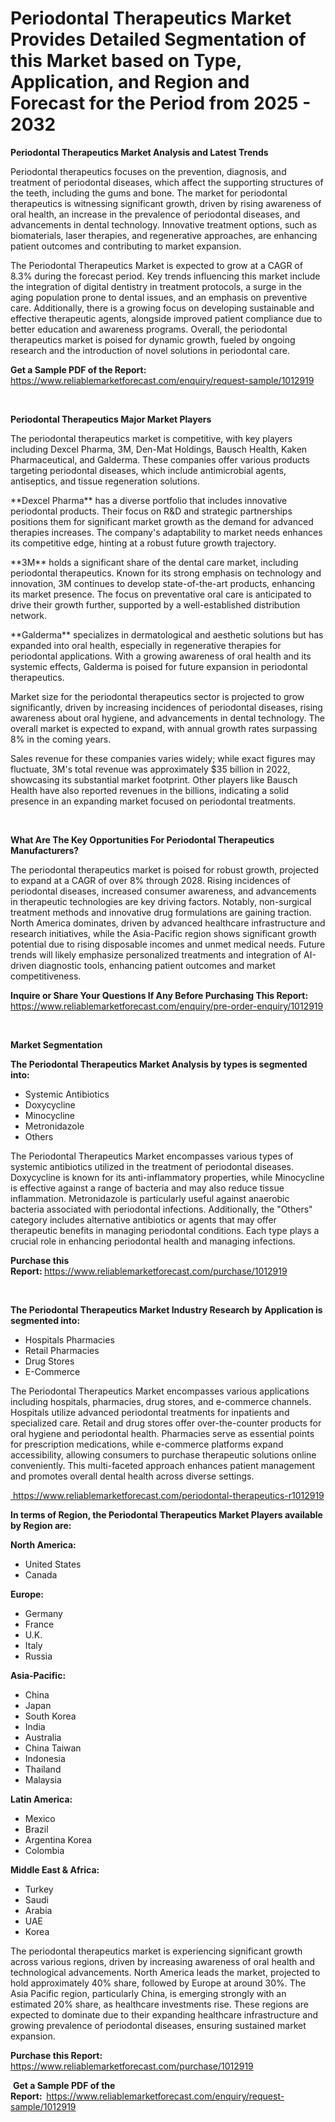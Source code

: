 <p><h1>Periodontal Therapeutics Market Provides Detailed Segmentation of this Market based on Type, Application, and Region and Forecast for the Period from 2025 - 2032</h1></p><p><strong>Periodontal Therapeutics Market Analysis and Latest Trends</strong></p>
<p><p>Periodontal therapeutics focuses on the prevention, diagnosis, and treatment of periodontal diseases, which affect the supporting structures of the teeth, including the gums and bone. The market for periodontal therapeutics is witnessing significant growth, driven by rising awareness of oral health, an increase in the prevalence of periodontal diseases, and advancements in dental technology. Innovative treatment options, such as biomaterials, laser therapies, and regenerative approaches, are enhancing patient outcomes and contributing to market expansion.</p><p>The Periodontal Therapeutics Market is expected to grow at a CAGR of 8.3% during the forecast period. Key trends influencing this market include the integration of digital dentistry in treatment protocols, a surge in the aging population prone to dental issues, and an emphasis on preventive care. Additionally, there is a growing focus on developing sustainable and effective therapeutic agents, alongside improved patient compliance due to better education and awareness programs. Overall, the periodontal therapeutics market is poised for dynamic growth, fueled by ongoing research and the introduction of novel solutions in periodontal care.</p></p>
<p><strong>Get a Sample PDF of the Report:&nbsp;</strong> <a href="https://www.reliablemarketforecast.com/enquiry/request-sample/1012919?utm_campaign=2796&utm_medium=2&utm_source=Github&utm_content=ia&utm_term=17042025&utm_id=periodontal-therapeutics">https://www.reliablemarketforecast.com/enquiry/request-sample/1012919</a></p>
<p>&nbsp;</p>
<p><strong>Periodontal Therapeutics Major Market Players</strong></p>
<p><p>The periodontal therapeutics market is competitive, with key players including Dexcel Pharma, 3M, Den-Mat Holdings, Bausch Health, Kaken Pharmaceutical, and Galderma. These companies offer various products targeting periodontal diseases, which include antimicrobial agents, antiseptics, and tissue regeneration solutions.</p><p>**Dexcel Pharma** has a diverse portfolio that includes innovative periodontal products. Their focus on R&D and strategic partnerships positions them for significant market growth as the demand for advanced therapies increases. The company's adaptability to market needs enhances its competitive edge, hinting at a robust future growth trajectory.</p><p>**3M** holds a significant share of the dental care market, including periodontal therapeutics. Known for its strong emphasis on technology and innovation, 3M continues to develop state-of-the-art products, enhancing its market presence. The focus on preventative oral care is anticipated to drive their growth further, supported by a well-established distribution network.</p><p>**Galderma** specializes in dermatological and aesthetic solutions but has expanded into oral health, especially in regenerative therapies for periodontal applications. With a growing awareness of oral health and its systemic effects, Galderma is poised for future expansion in periodontal therapeutics.</p><p>Market size for the periodontal therapeutics sector is projected to grow significantly, driven by increasing incidences of periodontal diseases, rising awareness about oral hygiene, and advancements in dental technology. The overall market is expected to expand, with annual growth rates surpassing 8% in the coming years.</p><p>Sales revenue for these companies varies widely; while exact figures may fluctuate, 3M's total revenue was approximately $35 billion in 2022, showcasing its substantial market footprint. Other players like Bausch Health have also reported revenues in the billions, indicating a solid presence in an expanding market focused on periodontal treatments.</p></p>
<p>&nbsp;</p>
<p><strong>What Are The Key Opportunities For Periodontal Therapeutics Manufacturers?</strong></p>
<p><p>The periodontal therapeutics market is poised for robust growth, projected to expand at a CAGR of over 8% through 2028. Rising incidences of periodontal diseases, increased consumer awareness, and advancements in therapeutic technologies are key driving factors. Notably, non-surgical treatment methods and innovative drug formulations are gaining traction. North America dominates, driven by advanced healthcare infrastructure and research initiatives, while the Asia-Pacific region shows significant growth potential due to rising disposable incomes and unmet medical needs. Future trends will likely emphasize personalized treatments and integration of AI-driven diagnostic tools, enhancing patient outcomes and market competitiveness.</p></p>
<p><strong>Inquire or Share Your Questions If Any Before Purchasing This Report:</strong> <a href="https://www.reliablemarketforecast.com/enquiry/pre-order-enquiry/1012919?utm_campaign=2796&utm_medium=2&utm_source=Github&utm_content=ia&utm_term=17042025&utm_id=periodontal-therapeutics">https://www.reliablemarketforecast.com/enquiry/pre-order-enquiry/1012919</a></p>
<p>&nbsp;</p>
<p><strong>Market Segmentation</strong></p>
<p><strong>The Periodontal Therapeutics Market Analysis by types is segmented into:</strong></p>
<p><ul><li>Systemic Antibiotics</li><li>Doxycycline</li><li>Minocycline</li><li>Metronidazole</li><li>Others</li></ul></p>
<p><p>The Periodontal Therapeutics Market encompasses various types of systemic antibiotics utilized in the treatment of periodontal diseases. Doxycycline is known for its anti-inflammatory properties, while Minocycline is effective against a range of bacteria and may also reduce tissue inflammation. Metronidazole is particularly useful against anaerobic bacteria associated with periodontal infections. Additionally, the "Others" category includes alternative antibiotics or agents that may offer therapeutic benefits in managing periodontal conditions. Each type plays a crucial role in enhancing periodontal health and managing infections.</p></p>
<p><strong>Purchase this Report:&nbsp;</strong><a href="https://www.reliablemarketforecast.com/purchase/1012919?utm_campaign=2796&utm_medium=2&utm_source=Github&utm_content=ia&utm_term=17042025&utm_id=periodontal-therapeutics">https://www.reliablemarketforecast.com/purchase/1012919</a></p>
<p>&nbsp;</p>
<p><strong>The Periodontal Therapeutics Market Industry Research by Application is segmented into:</strong></p>
<p><ul><li>Hospitals Pharmacies</li><li>Retail Pharmacies</li><li>Drug Stores</li><li>E-Commerce</li></ul></p>
<p><p>The Periodontal Therapeutics Market encompasses various applications including hospitals, pharmacies, drug stores, and e-commerce channels. Hospitals utilize advanced periodontal treatments for inpatients and specialized care. Retail and drug stores offer over-the-counter products for oral hygiene and periodontal health. Pharmacies serve as essential points for prescription medications, while e-commerce platforms expand accessibility, allowing consumers to purchase therapeutic solutions online conveniently. This multi-faceted approach enhances patient management and promotes overall dental health across diverse settings.</p></p>
<p><a href="https://www.reliablemarketforecast.com/periodontal-therapeutics-r1012919?utm_campaign=2796&utm_medium=2&utm_source=Github&utm_content=ia&utm_term=17042025&utm_id=periodontal-therapeutics">&nbsp;https://www.reliablemarketforecast.com/periodontal-therapeutics-r1012919</a></p>
<p><strong>In terms of Region, the Periodontal Therapeutics Market Players available by Region are:</strong></p>
<p>
    <p> <strong> North America: </strong>
        <ul>
            <li>United States</li>
            <li>Canada</li>
        </ul>
        </p> 
    <p> <strong> Europe: </strong>
        <ul>
            <li>Germany</li>
            <li>France</li>
            <li>U.K.</li>
            <li>Italy</li>
            <li>Russia</li>
        </ul>
        </p> 
    <p> <strong> Asia-Pacific: </strong>
        <ul>
            <li>China</li>
            <li>Japan</li>
            <li>South Korea</li>
            <li>India</li>
            <li>Australia</li>
            <li>China Taiwan</li>
            <li>Indonesia</li>
            <li>Thailand</li>
            <li>Malaysia</li>
        </ul>
        </p> 
    <p> <strong> Latin America: </strong>
        <ul>
            <li>Mexico</li>
            <li>Brazil</li>
            <li>Argentina Korea</li>
            <li>Colombia</li>
        </ul>
        </p> 
    <p> <strong> Middle East & Africa: </strong>
        <ul>
            <li>Turkey</li>
            <li>Saudi</li>
            <li>Arabia</li>
            <li>UAE</li>
            <li>Korea</li>
        </ul>
    </p>
    </p>
<p><p>The periodontal therapeutics market is experiencing significant growth across various regions, driven by increasing awareness of oral health and technological advancements. North America leads the market, projected to hold approximately 40% share, followed by Europe at around 30%. The Asia Pacific region, particularly China, is emerging strongly with an estimated 20% share, as healthcare investments rise. These regions are expected to dominate due to their expanding healthcare infrastructure and growing prevalence of periodontal diseases, ensuring sustained market expansion.</p></p>
<p><strong>Purchase this Report: </strong><a href="https://www.reliablemarketforecast.com/purchase/1012919?utm_campaign=2796&utm_medium=2&utm_source=Github&utm_content=ia&utm_term=17042025&utm_id=periodontal-therapeutics">https://www.reliablemarketforecast.com/purchase/1012919</a></p>
<p>&nbsp;<strong>Get a Sample PDF of the Report:&nbsp;&nbsp;</strong><a href="https://www.reliablemarketforecast.com/enquiry/request-sample/1012919?utm_campaign=2796&utm_medium=2&utm_source=Github&utm_content=ia&utm_term=17042025&utm_id=periodontal-therapeutics">https://www.reliablemarketforecast.com/enquiry/request-sample/1012919</a></p>
<p><strong></strong></p>
<p><p></p><p></p><p></p></p>